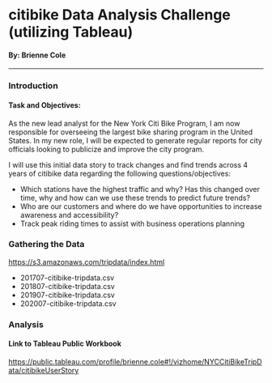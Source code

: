 # citibike Data Analysis Challenge (utilizing Tableau)

#### By: Brienne Cole
----------------------------------------------------------
### Introduction
#### Task and Objectives:
As the new lead analyst for the New York Citi Bike Program, I am now responsible for overseeing the largest bike sharing program in the United States. In my new role, I will be expected to generate regular reports for city officials looking to publicize and improve the city program.

I will use this initial data story to track changes and find trends across 4 years of citibike data regarding the following questions/objectives:
- Which stations have the highest traffic and why? Has this changed over time, why and how can we use these trends to predict future trends?
- Who are our customers and where do we have opportunities to increase awareness and accessibility?
- Track peak riding times to assist with business operations planning

### Gathering the Data
https://s3.amazonaws.com/tripdata/index.html
- 201707-citibike-tripdata.csv
- 201807-citibike-tripdata.csv
- 201907-citibike-tripdata.csv
- 202007-citibike-tripdata.csv

### Analysis
#### Link to Tableau Public Workbook
https://public.tableau.com/profile/brienne.cole#!/vizhome/NYCCitiBikeTripData/citibikeUserStory
